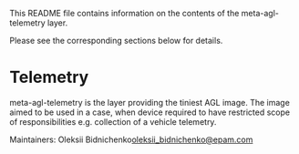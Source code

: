 This README file contains information on the contents of the
meta-agl-telemetry layer.

Please see the corresponding sections below for details.


Telemetry
=================
meta-agl-telemetry is the layer providing the tiniest AGL image.
The image aimed to be used in a case, when device required to have restricted
scope of responsibilities e.g. collection of a vehicle telemetry.

Maintainers:
 Oleksii Bidnichenko<oleksii_bidnichenko@epam.com>
